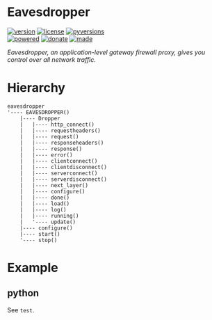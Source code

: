 # Eavesdropper

<badges>[![version](https://img.shields.io/pypi/v/eavesdropper.svg)](https://pypi.org/project/eavesdropper/)
[![license](https://img.shields.io/pypi/l/eavesdropper.svg)](https://pypi.org/project/eavesdropper/)
[![pyversions](https://img.shields.io/pypi/pyversions/eavesdropper.svg)](https://pypi.org/project/eavesdropper/)  
[![powered](https://img.shields.io/badge/Say-Thanks-ddddff.svg)](https://saythanks.io/to/foxe6)
[![donate](https://img.shields.io/badge/Donate-Paypal-0070ba.svg)](https://paypal.me/foxe6)
[![made](https://img.shields.io/badge/Made%20with-PyCharm-red.svg)](https://paypal.me/foxe6)
</badges>

<i>Eavesdropper, an application-level gateway firewall proxy, gives you control over all network traffic.</i>

# Hierarchy

```
eavesdropper
'---- EAVESDROPPER()
    |---- Dropper
    |   |---- http_connect()
    |   |---- requestheaders()
    |   |---- request()
    |   |---- responseheaders()
    |   |---- response()
    |   |---- error()
    |   |---- clientconnect()
    |   |---- clientdisconnect()
    |   |---- serverconnect()
    |   |---- serverdisconnect()
    |   |---- next_layer()
    |   |---- configure()
    |   |---- done()
    |   |---- load()
    |   |---- log()
    |   |---- running()
    |   '---- update()
    |---- configure()
    |---- start()
    '---- stop()
```

# Example

## python
See `test`.